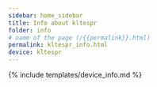 ```yaml
---
sidebar: home_sidebar
title: Info about kltespr
folder: info
# name of the page (/{{permalink}}.html)
permalink: kltespr_info.html
device: kltespr
---
```

{% include templates/device_info.md %}
